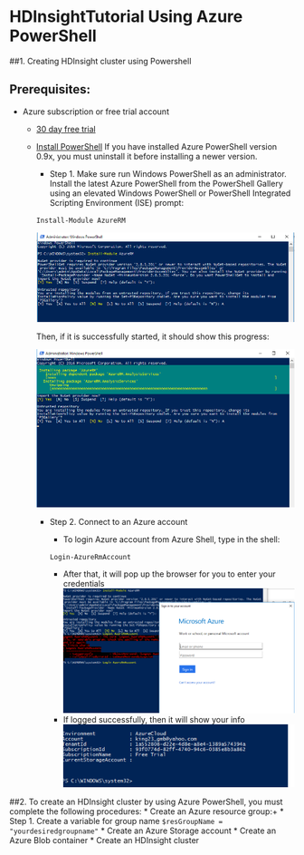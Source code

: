 # HDInsightTutorial Using Azure PowerShell

##1. Creating HDInsight cluster using Powershell

## Prerequisites:
* Azure subscription or free trial account
	* [30 day free trial](https://azure.microsoft.com/en-us/resources/videos/get-azure-free-trial-for-testing-hadoop-in-hdinsight/)
  * [Install PowerShell](https://docs.microsoft.com/en-us/powershell/azureps-cmdlets-docs/)
    If you have installed Azure PowerShell version 0.9x, you must uninstall it before installing a newer version.
    * Step 1. Make sure run Windows PowerShell as an administrator. Install the latest Azure PowerShell from the PowerShell Gallery using an elevated Windows PowerShell or PowerShell Integrated Scripting Environment (ISE) prompt:
     ```
     Install-Module AzureRM
     ```
     
     ![To install and replace over the old version, please enter "A"](/images/install.png)
     
    Then, if it is successfully started, it should show this progress:
    
    ![progress](/images/progress.png)
    * Step 2. Connect to an Azure account
    	* To login Azure account from Azure Shell, type in the shell: 
	
		```
		Login-AzureRmAccount
		```
		* After that, it will pop up the browser for you to enter your credentials
			![loginpopup](/images/loggingin.png)
		* If logged successfully, then it will show your info
			![loginsuccess](/images/loginsucess.png)
		
    

 ##2. To create an HDInsight cluster by using Azure PowerShell, you must complete the following procedures:
    * Create an Azure resource group:+
    	* Step 1. Create a variable for group name
		```
		$resGroupName = "yourdesiredgroupname"
		```
    * Create an Azure Storage account
    * Create an Azure Blob container
    * Create an HDInsight cluster
	
